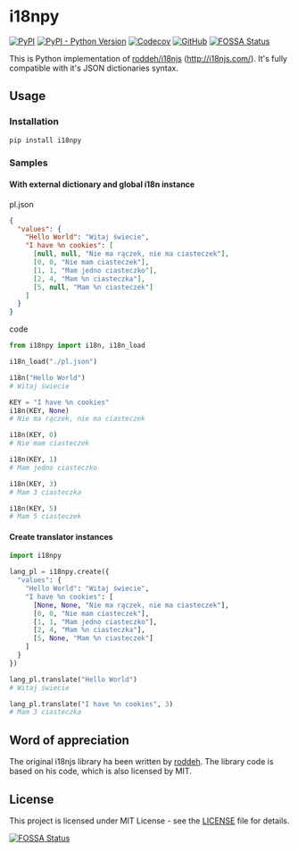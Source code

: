 # i18npy

[![PyPI](https://img.shields.io/pypi/v/i18npy)](https://pypi.org/project/i18npy/)
[![PyPI - Python Version](https://img.shields.io/pypi/pyversions/i18npy)](https://github.com/marverix/i18npy/actions/workflows/tests.yml)
[![Codecov](https://img.shields.io/codecov/c/gh/marverix/i18npy?token=NPX0JP4458)](https://app.codecov.io/gh/marverix/i18npy)
[![GitHub](https://img.shields.io/github/license/marverix/i18npy)](https://tldrlegal.com/license/mit-license)
[![FOSSA Status](https://app.fossa.com/api/projects/git%2Bgithub.com%2Fmarverix%2Fi18npy.svg?type=shield)](https://app.fossa.com/projects/git%2Bgithub.com%2Fmarverix%2Fi18npy?ref=badge_shield)

This is Python implementation of [roddeh/i18njs](https://github.com/roddeh/i18njs) (http://i18njs.com/).
It's fully compatible with it's  JSON dictionaries syntax.

## Usage

### Installation

```sh
pip install i18npy
```

### Samples

#### With external dictionary and global i18n instance

pl.json

```json
{
  "values": {
    "Hello World": "Witaj świecie",
    "I have %n cookies": [
      [null, null, "Nie ma rączek, nie ma ciasteczek"],
      [0, 0, "Nie mam ciasteczek"],
      [1, 1, "Mam jedno ciasteczko"],
      [2, 4, "Mam %n ciasteczka"],
      [5, null, "Mam %n ciasteczek"]
    ]
  }
}

```

code

```python
from i18npy import i18n, i18n_load

i18n_load("./pl.json")

i18n("Hello World")
# Witaj świecie

KEY = "I have %n cookies"
i18n(KEY, None)
# Nie ma rączek, nie ma ciasteczek

i18n(KEY, 0)
# Nie mam ciasteczek

i18n(KEY, 1)
# Mam jedno ciasteczko

i18n(KEY, 3)
# Mam 3 ciasteczka

i18n(KEY, 5)
# Mam 5 ciasteczek
```

#### Create translator instances

```python
import i18npy

lang_pl = i18npy.create({
  "values": {
    "Hello World": "Witaj świecie",
    "I have %n cookies": [
      [None, None, "Nie ma rączek, nie ma ciasteczek"],
      [0, 0, "Nie mam ciasteczek"],
      [1, 1, "Mam jedno ciasteczko"],
      [2, 4, "Mam %n ciasteczka"],
      [5, None, "Mam %n ciasteczek"]
    ]
  }
})

lang_pl.translate("Hello World")
# Witaj świecie

lang_pl.translate("I have %n cookies", 3)
# Mam 3 ciasteczka
```

## Word of appreciation 

The original i18njs library ha been written by [roddeh](https://github.com/roddeh/).
The library code is based on his code, which is also licensed by MIT.

## License

This project is licensed under MIT License - see the [LICENSE](LICENSE) file for details.

[![FOSSA Status](https://app.fossa.com/api/projects/git%2Bgithub.com%2Fmarverix%2Fi18npy.svg?type=large)](https://app.fossa.com/projects/git%2Bgithub.com%2Fmarverix%2Fi18npy?ref=badge_large)

